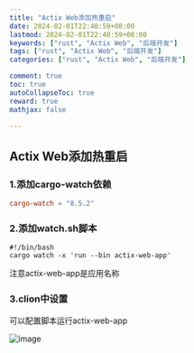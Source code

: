 ```yaml
---
title: "Actix Web添加热重启"
date: 2024-02-01T22:40:59+08:00
lastmod: 2024-02-01T22:40:59+08:00
keywords: ["rust", "Actix Web", "后端开发"]
tags: ["rust", "Actix Web", "后端开发"]
categories: ["rust", "Actix Web", "后端开发"]

comment: true
toc: true
autoCollapseToc: true
reward: true
mathjax: false

---
```


<!--more-->

## Actix Web添加热重启

### 1.添加cargo-watch依赖

```toml
cargo-watch = "8.5.2"
```

### 2.添加watch.sh脚本

```shell
#!/bin/bash
cargo watch -x 'run --bin actix-web-app'

```
注意actix-web-app是应用名称

### 3.clion中设置

可以配置脚本运行actix-web-app

![image](/images/post/actix-web添加热重启/cion_setting.png)